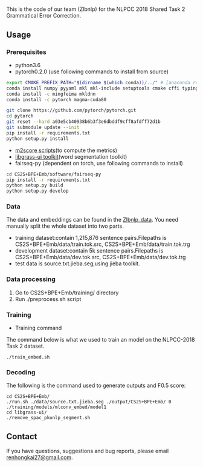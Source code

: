 # 
This is the code of our team (Zlbnlp) for the NLPCC 2018 Shared Task 2 Grammatical Error Correction.

## Usage
### Prerequisites
* python3.6
* pytorch0.2.0 (use following commands to install from source)

```bash
export CMAKE_PREFIX_PATH="$(dirname $(which conda))/../" # [anaconda root directory]
conda install numpy pyyaml mkl mkl-include setuptools cmake cffi typing
conda install -c mingfeima mkldnn
conda install -c pytorch magma-cuda80

git clone https://github.com/pytorch/pytorch.git
cd pytorch
git reset --hard a03e5cb40938b6b3f3e6dbddf9cff8afdff72d1b
git submodule update --init
pip install -r requirements.txt
python setup.py install
```

* [m2score scripts](http://www.comp.nus.edu.sg/~nlp/sw/m2scorer.tar.gz)(to compute the metrics)
* [libgrass-ui toolkit](http://www.icst.pku.edu.cn/lcwm/pkunlp/downloads/libgrass-ui.tar.gz)(word segmentation toolkit)
* fairseq-py (dependent on torch, use following commands to install) 

```bash
cd CS2S+BPE+Emb/software/fairseq-py
pip install -r requirements.txt
python setup.py build 
python setup.py develop  
```


### Data
The data and embeddings can be found in the [Zlbnlp_data](https://pan.baidu.com/s/18JXm1KGmRu3Pe45jt2sYBQ).
You need manually split the whole dataset into two parts. 
* training dataset:contain 1,215,876 sentence pairs.Filepaths is CS2S+BPE+Emb/data/train.tok.src, CS2S+BPE+Emb/data/train.tok.trg 
* development dataset:contain 5k sentence pairs.Filepaths is CS2S+BPE+Emb/data/dev.tok.src, CS2S+BPE+Emb/data/dev.tok.trg 
* test data is source.txt.jieba.seg,using jieba toolkit.

### Data processing

1. Go to CS2S+BPE+Emb/training/ directory
2. Run ./preprocess.sh script

### Training

* Training command

The command below is what we used to train an model on the NLPCC-2018 Task 2 dataset.
```
./train_embed.sh
```

### Decoding
The following is the command used to generate outputs and F0.5 score:
```
cd CS2S+BPE+Emb/
./run.sh ./data/source.txt.jieba.seg ./output/CS2S+BPE+Emb/ 0 ./training/models/mlconv_embed/model1
cd libgrass-ui/
./remove_spac_pkunlp_segment.sh 
````

## Contact
If you have questions, suggestions and bug reports, please email renhongkai27@gmail.com.
